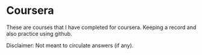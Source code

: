 # Coursera
These are courses that I have completed for coursera. Keeping a record and also practice using github.

Disclaimer: Not meant to circulate answers (if any). 
